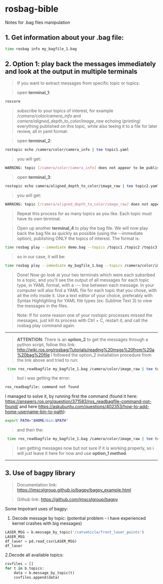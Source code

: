 # rosbag-bible
Notes for .bag files manipulation

## 1. Get information about your .bag file: ##

```sh
time rosbag info my_bagfile_1.bag
```

## 2. **Option 1:** play back the messages immediately and look at the output in multiple terminals ##
  >If you want to extract messages from specific topic or topics:

  > open **terminal_1**:
```sh
roscore
```

  > subscribe to your topics of interest, for example */camera/color/camera_info* and *camera/aligned_depth_to_color/image_raw* echoing (printing) everything         published on this topic, while also teeing it to a file for later review, all in yaml format: 

  > open **terminal_2**:
```sh
rostopic echo /camera/color/camera_info | tee topic1.yaml
```

  > you will get:
```sh
WARNING: topic [/camera/color/camera_info] does not appear to be published yet
```

  > open **terminal_3**:
```sh
rostopic echo camera/aligned_depth_to_color/image_raw | tee topic2.yaml
```

  > you will get:
```sh
WARNING: topic [/camera/aligned_depth_to_color/image_raw] does not appear to be published yet
```
  > Repeat this process for as many topics as you like. Each topic must have its own terminal. 

  > Open up another **terminal_4** to play the bag file. We will now play back the bag file as quickly as possible (using the --immediate option), publishing ONLY the topics of interest. The format is: 

```sh
time rosbag play --immediate demo.bag --topics /topic1 /topic2 /topic3 /topicN
``` 
  > so in our case, it will be:

```sh
time rosbag play --immediate my_bagfile_1.bag --topics /camera/color/image_raw /camera/aligned_depth_to_color/image_raw 
```
  > Done! Now go look at your two terminals which were each subsribed to a topic, and you'll see the output of all messages for each topic type, in YAML format, with a --- line between each message. In your computer will also find a YAML file for each topic that you chose, with all the info inside it. Use a text editor of your choice, preferably with Syntax Highlighting for YAML file types (ex: Sublime Text 3) to view the messages in the files. 

  > Note: If for some reason one of your rostopic processes missed the messages, just kill its process with Ctrl + C, restart it, and call the rosbag play command again. 
--------------------------------------------------------------------------------------------------------
  > **ATTENTION**: There is an **option_2** to get the messages through a python script, follow this link: http://wiki.ros.org/rosbag/Tutorials/reading%20msgs%20from%20a%20bag%20file
  > I followed the option_2 installation procedure from the link above and tried to run:
```sh
 time ros_readbagfile my_bagfile_1.bag /camera/color/image_raw | tee topics.yaml
``` 
  > but i was getting the error: 
```sh
ros_readbagfile: command not found
```
  I managed to solve it, by running first the command (found it here: https://answers.ros.org/question/371583/ros_readbagfile-command-not-found/ and here https://askubuntu.com/questions/402353/how-to-add-home-username-bin-to-path):
```sh
export PATH="$HOME/bin:$PATH"
```
  > and then the:
```sh
 time ros_readbagfile my_bagfile_1.bag /camera/color/image_raw | tee topics.yaml
``` 
  > I am getting messages now but not sure if it is working properly, so i will just leave it here for now and use **option_1 method**.
-----------------------------------------------------------------------------------------------------------
## 3. Use of bagpy library #
  > Documentation link: https://jmscslgroup.github.io/bagpy/bagpy_example.html
  
  > Github link: https://github.com/jmscslgroup/bagpy

Some Impotrant uses of bagpy:

1. Decode message by topic: (potential problem - i have experienced kernel crashes with big messages)

```py
LASER_MSG = b.message_by_topic('/catvehicle/front_laser_points')
LASER_MSG
df_laser = pd.read_csv(LASER_MSG)
df_laser
```

2.Decode all available topics:

```py
csvfiles = []
for t in b.topics:
    data = b.message_by_topic(t)
    csvfiles.append(data)

```
